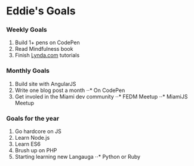 # Eddie's Goals



### Weekly Goals

1. Build 1+ pens on CodePen
2. Read Mindfulness book
3. Finish [Lynda.com](http://www.lynda.com/member) tutorials


### Monthly Goals

1. Build site with AngularJS
2. Write one blog post a month
⋅⋅* On CodePen
3. Get involed in the Miami dev community
⋅⋅* FEDM Meetup
⋅⋅* MiamiJS Meetup



### Goals for the year

1. Go hardcore on JS
2. Learn Node.js
3. Learn ES6
4. Brush up on PHP
5. Starting learning new Langauga
⋅⋅* Python or Ruby
 
